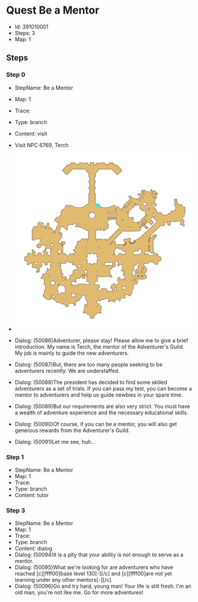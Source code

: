 # Quest Be a Mentor

- Id: 391010001
- Steps: 3
- Map: 1

## Steps

### Step 0
- StepName:  Be a Mentor
- Map:  1
- Trace:  
- Type:  branch
- Content:  visit
- Visit NPC 6769, Terch

- ![images/391010001_0.png](images/391010001_0.png)
- Dialog: (50086)Adventurer, please stay! Please allow me to give a brief introduction. My name is Terch, the mentor of the Adventurer's Guild. My job is mainly to guide the new adventurers.
- Dialog: (50087)But, there are too many people seeking to be adventurers recently. We are understaffed.
- Dialog: (50088)The president has decided to find some skilled adventurers as a set of trials. If you can pass my test, you can become a mentor to adventurers and help us guide newbies in your spare time.
- Dialog: (50089)But our requirements are also very strict. You must have a wealth of adventure experience and the necessary educational skills.
- Dialog: (50090)Of course, if you can be a mentor, you will also get generous rewards from the Adventurer's Guild.
- Dialog: (50091)Let me see, huh...


### Step 1
- StepName:  Be a Mentor
- Map:  1
- Trace:  
- Type:  branch
- Content:  tutor


### Step 3
- StepName:  Be a Mentor
- Map:  1
- Trace:  
- Type:  branch
- Content:  dialog
- Dialog: (50094)It is a pity that your ability is not enough to serve as a mentor.
- Dialog: (50095)What we're looking for are adventurers who have reached [c][ffff00]base level 130[-][/c] and [c][ffff00]are not yet learning under any other mentors[-][/c].
- Dialog: (50096)Go and try hard, young man! Your life is still fresh. I'm an old man, you're not like me. Go for more adventures!


